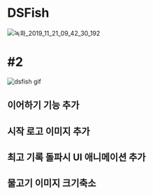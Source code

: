 # DSFish


![녹화_2019_11_21_09_42_30_192](https://user-images.githubusercontent.com/54298426/69290921-d4757b80-0c44-11ea-98d4-eafcab88668c.gif)


#  #2
![dsfish gif](https://user-images.githubusercontent.com/54298426/72986065-b5ed5580-3e2a-11ea-9f81-42e0809c7955.gif)

## 이어하기 기능 추가 
## 시작 로고 이미지 추가 
## 최고 기록 돌파시 UI 애니메이션 추가
## 물고기 이미지 크기축소 
